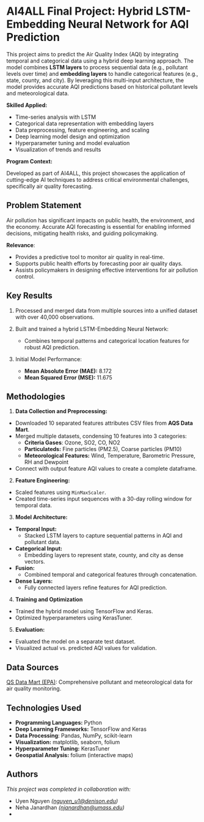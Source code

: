 # AI4ALL Final Project: Hybrid LSTM-Embedding Neural Network for AQI Prediction

This project aims to predict the Air Quality Index (AQI) by integrating temporal and categorical data using a hybrid deep learning approach. The model combines **LSTM layers** to process sequential data (e.g., pollutant levels over time) and **embedding layers** to handle categorical features (e.g., 
state, county, and city). By leveraging this multi-input architecture, the model provides accurate AQI predictions based on historical pollutant levels and meteorological data.

**Skilled Applied:**

- Time-series analysis with LSTM
- Categorical data representation with embedding layers
- Data preprocessing, feature engineering, and scaling
- Deep learning model design and optimization
- Hyperparameter tuning and model evaluation
- Visualization of trends and results

**Program Context:**

Developed as part of AI4ALL, this project showcases the application of cutting-edge AI techniques to address critical environmental challenges, specifically air quality forecasting.


## Problem Statement <!--- do not change this line -->

Air pollution has significant impacts on public health, the environment, and the economy. Accurate AQI forecasting is essential for enabling informed decisions, mitigating health risks, and guiding policymaking.

**Relevance**: 

- Provides a predictive tool to monitor air quality in real-time.
- Supports public health efforts by forecasting poor air quality days.
- Assists policymakers in designing effective interventions for air pollution control.


## Key Results <!--- do not change this line -->

1. Processed and merged data from multiple sources into a unified dataset with over 40,000 observations.

2. Built and trained a hybrid LSTM-Embedding Neural Network:
   * Combines temporal patterns and categorical location features for robust AQI prediction.

3. Initial Model Performance: 
   * **Mean Absolute Error (MAE):** 8.172
   * **Mean Squared Error (MSE):** 11.675

## Methodologies <!--- do not change this line -->

1. **Data Collection and Preprocessing:**
* Downloaded 10 separated features attributes CSV files from **AQS Data Mart**.
* Merged multiple datasets, condensing 10 features into 3 categories:
   * **Criteria Gases**: Ozone, SO2, CO, NO2
   * **Particulateds:** Fine particles (PM2.5), Coarse particles (PM10)
   * **Meteorological Features:** Wind, Temperature, Barometric Pressure, RH and Dewpoint 
* Connect with output feature AQI values to create a complete dataframe.

2. **Feature Engineering:**
* Scaled features using `MinMaxScaler`.
* Created time-series input sequences with a 30-day rolling window for temporal data.

3. **Model Architecture:**
* **Temporal Input:**
   * Stacked LSTM layers to capture sequential patterns in AQI and pollutant data.
* **Categorical Input:**
   * Embedding layers to represent state, county, and city as dense vectors.
* **Fusion:**
   * Combined temporal and categorical features through concatenation.
* **Dense Layers:**
   * Fully connected layers refine features for AQI prediction.

4. **Training and Optimization**
* Trained the hybrid model using TensorFlow and Keras.
* Optimized hyperparameters using KerasTuner.

5. **Evaluation:**
* Evaluated the model on a separate test dataset.
* Visualized actual vs. predicted AQI values for validation.

## Data Sources <!--- do not change this line -->

[QS Data Mart (EPA)](http://aqs.epa.gov/aqsweb/airdata/download_files.html#AQI): Comprehensive pollutant and meteorological data for air quality monitoring.

## Technologies Used <!--- do not change this line -->

- **Programming Languages:** Python
- **Deep Learning Frameworks:** TensorFlow and Keras
- **Data Processing**: Pandas, NumPy, scikit-learn
- **Visualization:** matplotlib, seaborn, folium
- **Hyperparameter Tuning:** KerasTuner
- **Geospatial Analysis:** folium (interactive maps)

## Authors <!--- do not change this line -->

*This project was completed in collaboration with:*
- Uyen Nguyen *([nguyen_u1@denison.edu](mailto:nguyen_u1@denison.edu))*
- Neha Janardhan *([njanardhan@umass.edu](mailto:njanardhan@umass.edu))*
- 
